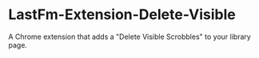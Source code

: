 # LastFm-Extension-Delete-Visible
A Chrome extension that adds a "Delete Visible Scrobbles" to your library page.
